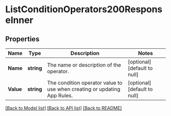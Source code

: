 # ListConditionOperators200ResponseInner

## Properties
Name | Type | Description | Notes
------------ | ------------- | ------------- | -------------
**Name** | **string** | The name or description of the operator. | [optional] [default to null]
**Value** | **string** | The condition operator value to use when creating or updating App Rules. | [optional] [default to null]

[[Back to Model list]](../README.md#documentation-for-models) [[Back to API list]](../README.md#documentation-for-api-endpoints) [[Back to README]](../README.md)


